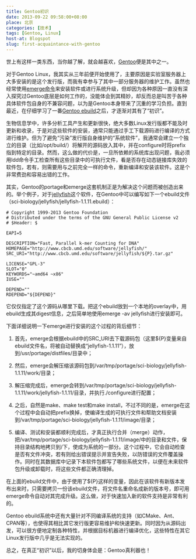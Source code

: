 ```yaml
---
title: Gentoo初识
date: 2013-09-22 09:58:00+08:00
place: 北京
categories: [技术]
tags: [Gentoo, Linux]
host-at: Blogspot
slug: first-acquaintance-with-gentoo
---
```

世上有这样一类东西，当你越了解，就会越喜欢，[Gentoo](http://www.gentoo.org/)便是其中之一。

对于Gentoo Linux，我其实从三年前便开始使用了，主要原因是实验室服务器上大多安装的是这个发行版，而我有幸参与了其中一部分服务器的维护工作。虽然也经常使用[emerge命令](https://www.gentoo.org/doc/en/handbook/handbook-x86.xml?part=2&chap=1)来安装软件或进行系统升级，但却因为各种原因一直没有深入探究过Gentoo底层是如何工作的，没能体会到其精妙，却反而总是叫苦于各种具体软件包自身的不兼容问题，以为是Gentoo本身带来了沉重的学习负担。直到最近，在仔细学习了一番[Gentoo ebuild](http://devmanual.gentoo.org/ebuild-writing/)之后，才逐渐对其有了“初识”。

生物信息学中，许多分析工具产生和更新很快，绝大多数Linux发行版都不能及时更新和收录，于是对这些软件的安装，通常只能通过手工下载源码进行编译的方式进行维护。但为了避免“污染”发行版自身维护的“系统软件”，我通常会建立一个独立的目录（比如/opt/build/）将解开的源码放入其中，并在configure时将prefix指到特定的目录。然而，这么做的代价是，一旦所依赖的系统库出现问题，我必须用ldd命令手工检查所有这些目录中的可执行文件，看是否存在动态链接库失效的软件包，若有，则需要用与之前完全一样的命令，重新编译和安装该软件。这是个非常费劲和容易出错的工作。

其实，Gentoo的portage和emerge这套机制正是为解决这个问题而被创造出来的。举个例子，对于[jellyfish](http://www.cbcb.umd.edu/software/jellyfish/)这个软件，在Gentoo中可以编写如下一个ebuild文件（sci-biology/jellyfish/jellyfish-1.1.11.ebuild）：

    # Copyright 1999-2013 Gentoo Foundation
    # Distributed under the terms of the GNU General Public License v2
    # $Header: $
    
    EAPI=5
    
    DESCRIPTION="Fast, Parallel k-mer Counting for DNA"
    HOMEPAGE="http://www.cbcb.umd.edu/software/jellyfish/"
    SRC_URI="http://www.cbcb.umd.edu/software/jellyfish/${P}.tar.gz"
    
    LICENSE="GPL-3"
    SLOT="0"
    KEYWORDS="~amd64 ~x86"
    IUSE=""
    
    DEPEND=""
    RDEPEND="${DEPEND}"

它仅仅指定了这个源码从哪里下载。把这个ebuild放到一个本地的overlay中，用ebuild生成其digest信息，之后简单地使用emerge -av jellyfish进行安装即可。

下面详细说明一下emerge进行安装的这个过程的背后细节：

1. 首先，emerge会根据ebuild中的SRC\_URI去下载源码包（这里${P}变量来自ebuild文件名，将被自动替换成“jellyfish-1.1.11”），放到/usr/portage/distfiles/目录中；

2. 然后，emerge会解压缩该源码包到/var/tmp/portage/sci-biology/jellyfish-1.1.11/work/目录；

3. 解压缩完成后，emerge会转到/var/tmp/portage/sci-biology/jellyfish-1.1.11/work/jellyfish-1.1.11/目录，并执行./configure进行配置；

4. 之后，自然是make、make test和make install，不过不同的是，emerge在这个过程中会自动把prefix换掉，使编译生成的可执行文件和帮助文档安装到/var/tmp/portage/sci-biology/jellyfish-1.1.11/image/目录；

5. 编译、测试和安装都顺利完成后，才真正执行合并（merge）动作，把/var/tmp/portage/sci-biology/jellyfish-1.1.11/image/中的目录和文件，保持目录结构地拷贝到/下，使成为系统的一部分。这个过程中，它会自动检查是否有文件冲突，若有则给出错误提示并宣告失败，以防错误的文件覆盖操作。同时在其数据库中记录下本软件包都写了哪些系统文件，以便在未来软件包升级或卸载时，将这些文件都正确清理掉。

在上面的ebuild文件中，由于使用了${P}这样的变量，因此在该软件有新版本发布出来时，只需要拷贝一份该ebuild文件，将文件名重命名成新的版本号，即可用emerge命令自动对其完成升级。这么做，对于快速加入新的软件支持是非常有利的。

Gentoo ebuild系统中还有大量针对不同编译系统的支持（如CMake、Ant、CPAN等），也使得其相比其它发行版更容易维护和快速更新。同时因为从源码出发，可以很方便地定制各种特性，并根据目标机器进行编译优化，这些特性在其它Linux发行版中几乎是无法实现的。

总之，在真正“初识”以后，我的切身体会是：Gentoo真利器也！
